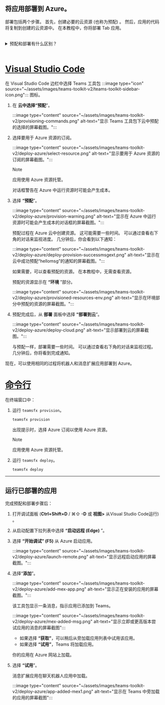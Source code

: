 ## <a name="deploy-your-app-to-azure"></a>将应用部署到 Azure。

部署包括两个步骤。  首先，创建必要的云资源 (也称为预配) 。 然后，应用的代码将复制到创建的云资源中。 在本教程中，你将部署 Tab 应用。
<br>
<br>
<details>
<summary>预配和部署有什么区别？</summary>
<br>
“ <b>预配</b> ”步骤在 Azure 和 Microsoft 365 中为应用创建资源，但不会将 HTML、CSS、JavaScript 等代码 () 复制到资源。 “ <b>部署</b> ”步骤将应用的代码复制到预配步骤中创建的资源。 通常无需预配新资源即可多次部署。 由于预配步骤可能需要一些时间才能完成，因此它与部署步骤是分开的。
</details>
<br>

# <a name="visual-studio-code"></a>[Visual Studio Code](#tab/vscode)

在 Visual Studio Code 边栏中选择 Teams 工具包 :::image type="icon" source="~/assets/images/teams-toolkit-v2/teams-toolkit-sidebar-icon.png"::: 图标。

1. 在 **云中选择“预配**”。

   :::image type="content" source="~/assets/images/teams-toolkit-v2/provisioning-commands.png" alt-text="显示 Teams 工具包下云中预配的选择的屏幕截图。":::

1. 选择要用于 Azure 资源的订阅。

    :::image type="content" source="~/assets/images/teams-toolkit-v2/deploy-azure/select-resource.png" alt-text="显示要用于 Azure 资源的订阅的屏幕截图。":::

   > [!NOTE]
   > 应用使用 Azure 资源托管。

    对话框警告在 Azure 中运行资源时可能会产生成本。

1. 选择 **“预配**”。

   :::image type="content" source="~/assets/images/teams-toolkit-v2/deploy-azure/provision-warning.png" alt-text="显示在 Azure 中运行资源时可能会产生成本的对话框的屏幕截图。":::

   预配过程在 Azure 云中创建资源。 这可能需要一些时间。 可以通过查看右下角的对话来监视进度。 几分钟后，你会看到以下通知：

   :::image type="content" source="~/assets/images/teams-toolkit-v2/deploy-azure/deploy-provision-successmsgext.png" alt-text="显示在云中成功预配“hellomsg”的通知的屏幕截图。":::

    如果需要，可以查看预配的资源。 在本教程中，无需查看资源。

    预配的资源显示在 **“环境** ”部分。

    :::image type="content" source="~/assets/images/teams-toolkit-v2/deploy-azure/provisioned-resources-env.png" alt-text="显示在环境部分中预配的资源的屏幕截图。":::

1. 预配完成后，从 **部署** 面板中选择 **“部署到云**”。

   :::image type="content" source="~/assets/images/teams-toolkit-v2/deploy-azure/deploy-cloud.png" alt-text="显示部署到云的屏幕截图。":::

   与预配一样，部署需要一些时间。 可以通过查看右下角的对话来监视过程。 几分钟后，你将看到完成通知。

现在，可以使用相同的过程将机器人和消息扩展应用部署到 Azure。

# <a name="command-line"></a>[命令行](#tab/cli)

在终端窗口中：

1. 运行 `teamsfx provision`。

   ``` bash
   teamsfx provision
   ```

   出现提示时，选择 Azure 订阅以使用 Azure 资源。

   > [!NOTE]
   > 应用使用 Azure 资源托管。

1. 运行 `teamsfx deploy`。

   ``` bash
   teamsfx deploy
   ```

---

## <a name="run-the-deployed-app"></a>运行已部署的应用

完成预配和部署步骤后：

1. 打开调试面板 (**Ctrl+Shift+D** / ⌘⇧ **-D** 或 **视图>** 从Visual Studio Code运行) 。
1. 从启动配置下拉列表中选择 **“启动远程 (Edge)** ”。
1. 选择 **“开始调试” (F5)** 从 Azure 启动应用。

   :::image type="content" source="~/assets/images/teams-toolkit-v2/deploy-azure/launch-remote.png" alt-text="显示远程启动应用的屏幕截图。":::

1. 选择“**添加**”。

   :::image type="content" source="~/assets/images/teams-toolkit-v2/deploy-azure/add-mex-app.png" alt-text="显示正在安装的应用的屏幕截图。":::

   该工具包显示一条消息，指示应用已添加到 Teams。

   :::image type="content" source="~/assets/images/teams-toolkit-v2/deploy-azure/mex-added-msg.png" alt-text="显示立即或更高版本尝试应用的消息的屏幕截图":::

    - 如果选择 **“获取”**，可以稍后从旁加载应用列表中试用该应用。
    - 如果选择 **“试用”**，Teams 将加载应用。

   你的应用在 Azure 网站上加载。

1. 选择 **“试用**”。

   消息扩展应用在聊天机器人应用中加载。

   :::image type="content" source="~/assets/images/teams-toolkit-v2/deploy-azure/app-added-mex1.png" alt-text="显示在 Teams 中旁加载的应用的屏幕截图":::
